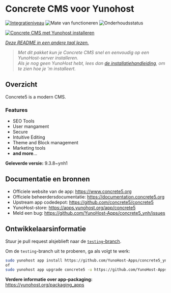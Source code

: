 <!--
NB: Deze README is automatisch gegenereerd door <https://github.com/YunoHost/apps/tree/master/tools/readme_generator>
Hij mag NIET handmatig aangepast worden.
-->

# Concrete CMS voor Yunohost

[![Integratieniveau](https://apps.yunohost.org/badge/integration/concrete5)](https://ci-apps.yunohost.org/ci/apps/concrete5/)
![Mate van functioneren](https://apps.yunohost.org/badge/state/concrete5)
![Onderhoudsstatus](https://apps.yunohost.org/badge/maintained/concrete5)

[![Concrete CMS met Yunohost installeren](https://install-app.yunohost.org/install-with-yunohost.svg)](https://install-app.yunohost.org/?app=concrete5)

*[Deze README in een andere taal lezen.](./ALL_README.md)*

> *Met dit pakket kun je Concrete CMS snel en eenvoudig op een YunoHost-server installeren.*  
> *Als je nog geen YunoHost hebt, lees dan [de installatiehandleiding](https://yunohost.org/install), om te zien hoe je 'm installeert.*

## Overzicht

Concrete5 is a modern CMS.

### Features

* SEO Tools
* User mangament
* Secure
* Intuitive Editing
* Theme and Block management
* Marketing tools
* **and more**...


**Geleverde versie:** 9.3.8~ynh1
## Documentatie en bronnen

- Officiele website van de app: <https://www.concrete5.org>
- Officiele beheerdersdocumentatie: <https://documentation.concrete5.org>
- Upstream app codedepot: <https://github.com/concrete5/concrete5>
- YunoHost-store: <https://apps.yunohost.org/app/concrete5>
- Meld een bug: <https://github.com/YunoHost-Apps/concrete5_ynh/issues>

## Ontwikkelaarsinformatie

Stuur je pull request alsjeblieft naar de [`testing`-branch](https://github.com/YunoHost-Apps/concrete5_ynh/tree/testing).

Om de `testing`-branch uit te proberen, ga als volgt te werk:

```bash
sudo yunohost app install https://github.com/YunoHost-Apps/concrete5_ynh/tree/testing --debug
of
sudo yunohost app upgrade concrete5 -u https://github.com/YunoHost-Apps/concrete5_ynh/tree/testing --debug
```

**Verdere informatie over app-packaging:** <https://yunohost.org/packaging_apps>
